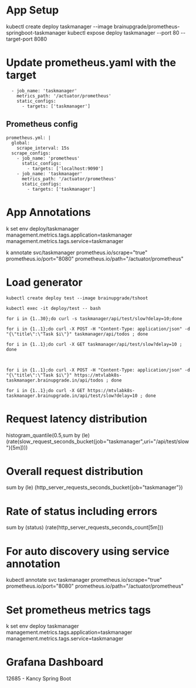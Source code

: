 # App Setup
  kubectl create deploy taskmanager --image brainupgrade/prometheus-springboot-taskmanager
  kubectl expose deploy taskmanager --port 80 --target-port 8080

# Update prometheus.yaml with the target
      - job_name: 'taskmanager'
        metrics_path: '/actuator/prometheus'
        static_configs:
          - targets: ['taskmanager']

## Prometheus config
    prometheus.yml: |
      global:
        scrape_interval: 15s
      scrape_configs:
        - job_name: 'prometheus'
          static_configs:
            - targets: ['localhost:9090']
        - job_name: 'taskmanager'
          metrics_path: '/actuator/prometheus'
          static_configs:
            - targets: ['taskmanager']       

# App Annotations
k set env deploy/taskmanager management.metrics.tags.application=taskmanager management.metrics.tags.service=taskmanager               

k annotate svc/taskmanager prometheus.io/scrape="true" prometheus.io/port="8080" prometheus.io/path="/actuator/prometheus"

# Load generator
    kubectl create deploy test --image brainupgrade/tshoot

    kubectl exec -it deploy/test -- bash
    
    for i in {1..30};do curl -s taskmanager/api/test/slow?delay=10;done

    for i in {1..1};do curl -X POST -H "Content-Type: application/json" -d "{\"title\":\"Task $i\"}" taskmanager/api/todos ; done

    for i in {1..1};do curl -X GET taskmanager/api/test/slow?delay=10 ; done



    for i in {1..1};do curl -X POST -H "Content-Type: application/json" -d "{\"title\":\"Task $i\"}" https://mtvlabk8s-taskmanager.brainupgrade.in/api/todos ; done

    for i in {1..1};do curl -X GET https://mtvlabk8s-taskmanager.brainupgrade.in/api/test/slow?delay=10 ; done

# Request latency distribution
histogram_quantile(0.5,sum by (le) (rate(slow_request_seconds_bucket{job="taskmanager",uri="/api/test/slow"}[5m])))

# Overall request distribution

sum by (le) (http_server_requests_seconds_bucket{job="taskmanager"})

# Rate of status including errors
sum by (status) (rate(http_server_requests_seconds_count[5m]))

# For auto discovery using service annotation
kubectl annotate svc taskmanager prometheus.io/scrape="true" prometheus.io/port="8080" prometheus.io/path="/actuator/prometheus"

# Set prometheus metrics tags
k set env deploy taskmanager management.metrics.tags.application=taskmanager management.metrics.tags.service=taskmanager

# Grafana Dashboard 
12685 - Kancy Spring Boot 